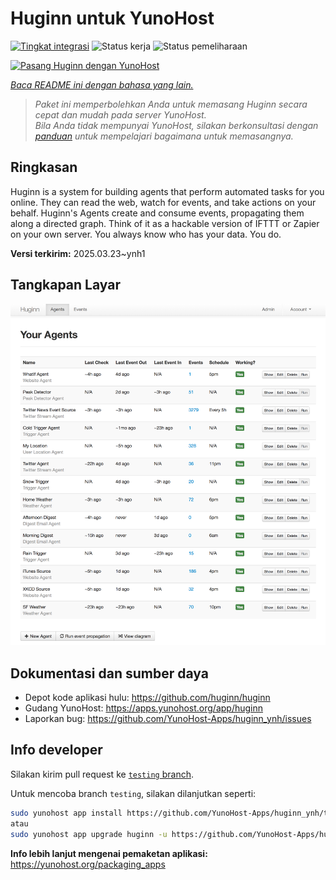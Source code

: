 <!--
N.B.: README ini dibuat secara otomatis oleh <https://github.com/YunoHost/apps/tree/master/tools/readme_generator>
Ini TIDAK boleh diedit dengan tangan.
-->

# Huginn untuk YunoHost

[![Tingkat integrasi](https://apps.yunohost.org/badge/integration/huginn)](https://ci-apps.yunohost.org/ci/apps/huginn/)
![Status kerja](https://apps.yunohost.org/badge/state/huginn)
![Status pemeliharaan](https://apps.yunohost.org/badge/maintained/huginn)

[![Pasang Huginn dengan YunoHost](https://install-app.yunohost.org/install-with-yunohost.svg)](https://install-app.yunohost.org/?app=huginn)

*[Baca README ini dengan bahasa yang lain.](./ALL_README.md)*

> *Paket ini memperbolehkan Anda untuk memasang Huginn secara cepat dan mudah pada server YunoHost.*  
> *Bila Anda tidak mempunyai YunoHost, silakan berkonsultasi dengan [panduan](https://yunohost.org/install) untuk mempelajari bagaimana untuk memasangnya.*

## Ringkasan

Huginn is a system for building agents that perform automated tasks for you online. They can read the web, watch for events, and take actions on your behalf. Huginn's Agents create and consume events, propagating them along a directed graph. Think of it as a hackable version of IFTTT or Zapier on your own server. You always know who has your data. You do.

**Versi terkirim:** 2025.03.23~ynh1

## Tangkapan Layar

![Tangkapan Layar pada Huginn](./doc/screenshots/your-agents.png)

## Dokumentasi dan sumber daya

- Depot kode aplikasi hulu: <https://github.com/huginn/huginn>
- Gudang YunoHost: <https://apps.yunohost.org/app/huginn>
- Laporkan bug: <https://github.com/YunoHost-Apps/huginn_ynh/issues>

## Info developer

Silakan kirim pull request ke [`testing` branch](https://github.com/YunoHost-Apps/huginn_ynh/tree/testing).

Untuk mencoba branch `testing`, silakan dilanjutkan seperti:

```bash
sudo yunohost app install https://github.com/YunoHost-Apps/huginn_ynh/tree/testing --debug
atau
sudo yunohost app upgrade huginn -u https://github.com/YunoHost-Apps/huginn_ynh/tree/testing --debug
```

**Info lebih lanjut mengenai pemaketan aplikasi:** <https://yunohost.org/packaging_apps>
